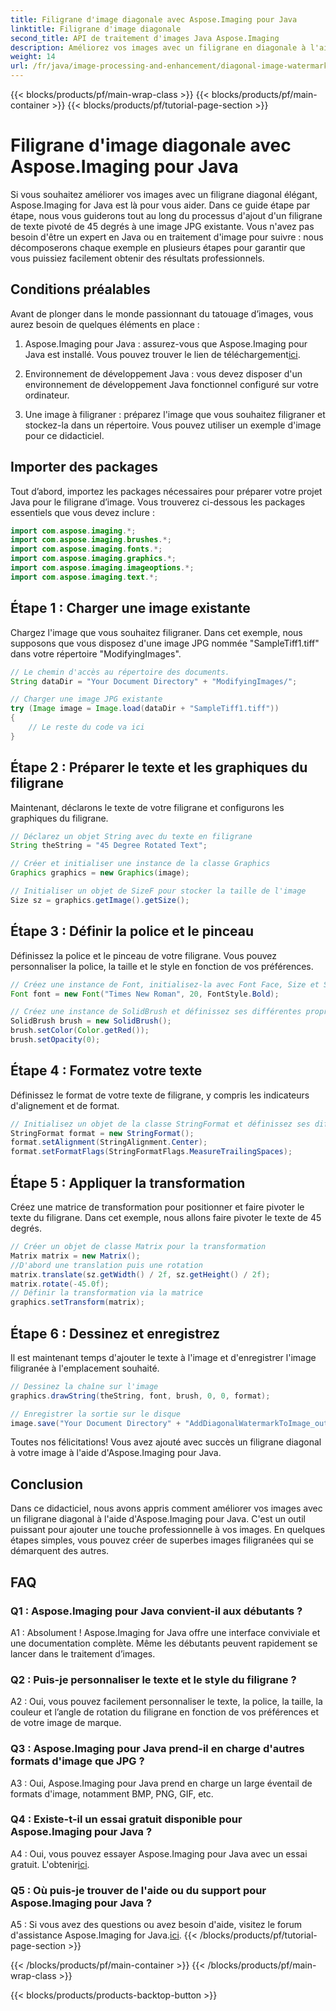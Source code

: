 ```yaml
---
title: Filigrane d'image diagonale avec Aspose.Imaging pour Java
linktitle: Filigrane d'image diagonale
second_title: API de traitement d'images Java Aspose.Imaging
description: Améliorez vos images avec un filigrane en diagonale à l'aide d'Aspose.Imaging pour Java. Suivez ce guide étape par étape et créez sans effort de superbes images filigranées.
weight: 14
url: /fr/java/image-processing-and-enhancement/diagonal-image-watermarking/
---
```


{{< blocks/products/pf/main-wrap-class >}}
{{< blocks/products/pf/main-container >}}
{{< blocks/products/pf/tutorial-page-section >}}

# Filigrane d'image diagonale avec Aspose.Imaging pour Java


Si vous souhaitez améliorer vos images avec un filigrane diagonal élégant, Aspose.Imaging for Java est là pour vous aider. Dans ce guide étape par étape, nous vous guiderons tout au long du processus d'ajout d'un filigrane de texte pivoté de 45 degrés à une image JPG existante. Vous n'avez pas besoin d'être un expert en Java ou en traitement d'image pour suivre : nous décomposerons chaque exemple en plusieurs étapes pour garantir que vous puissiez facilement obtenir des résultats professionnels.

## Conditions préalables

Avant de plonger dans le monde passionnant du tatouage d’images, vous aurez besoin de quelques éléments en place :

1.  Aspose.Imaging pour Java : assurez-vous que Aspose.Imaging pour Java est installé. Vous pouvez trouver le lien de téléchargement[ici](https://releases.aspose.com/imaging/java/).

2. Environnement de développement Java : vous devez disposer d'un environnement de développement Java fonctionnel configuré sur votre ordinateur.

3. Une image à filigraner : préparez l'image que vous souhaitez filigraner et stockez-la dans un répertoire. Vous pouvez utiliser un exemple d'image pour ce didacticiel.

## Importer des packages

Tout d’abord, importez les packages nécessaires pour préparer votre projet Java pour le filigrane d’image. Vous trouverez ci-dessous les packages essentiels que vous devez inclure :

```java
import com.aspose.imaging.*;
import com.aspose.imaging.brushes.*;
import com.aspose.imaging.fonts.*;
import com.aspose.imaging.graphics.*;
import com.aspose.imaging.imageoptions.*;
import com.aspose.imaging.text.*;
```

## Étape 1 : Charger une image existante

Chargez l'image que vous souhaitez filigraner. Dans cet exemple, nous supposons que vous disposez d'une image JPG nommée "SampleTiff1.tiff" dans votre répertoire "ModifyingImages".

```java
// Le chemin d'accès au répertoire des documents.
String dataDir = "Your Document Directory" + "ModifyingImages/";

// Charger une image JPG existante
try (Image image = Image.load(dataDir + "SampleTiff1.tiff"))
{
    // Le reste du code va ici
}
```

## Étape 2 : Préparer le texte et les graphiques du filigrane

Maintenant, déclarons le texte de votre filigrane et configurons les graphiques du filigrane.

```java
// Déclarez un objet String avec du texte en filigrane
String theString = "45 Degree Rotated Text";

// Créer et initialiser une instance de la classe Graphics
Graphics graphics = new Graphics(image);

// Initialiser un objet de SizeF pour stocker la taille de l'image
Size sz = graphics.getImage().getSize();
```

## Étape 3 : Définir la police et le pinceau

Définissez la police et le pinceau de votre filigrane. Vous pouvez personnaliser la police, la taille et le style en fonction de vos préférences.

```java
// Créez une instance de Font, initialisez-la avec Font Face, Size et Style
Font font = new Font("Times New Roman", 20, FontStyle.Bold);

// Créez une instance de SolidBrush et définissez ses différentes propriétés
SolidBrush brush = new SolidBrush();
brush.setColor(Color.getRed());
brush.setOpacity(0);
```

## Étape 4 : Formatez votre texte

Définissez le format de votre texte de filigrane, y compris les indicateurs d'alignement et de format.

```java
// Initialisez un objet de la classe StringFormat et définissez ses différentes propriétés
StringFormat format = new StringFormat();
format.setAlignment(StringAlignment.Center);
format.setFormatFlags(StringFormatFlags.MeasureTrailingSpaces);
```

## Étape 5 : Appliquer la transformation

Créez une matrice de transformation pour positionner et faire pivoter le texte du filigrane. Dans cet exemple, nous allons faire pivoter le texte de 45 degrés.

```java
// Créer un objet de classe Matrix pour la transformation
Matrix matrix = new Matrix();
//D'abord une translation puis une rotation
matrix.translate(sz.getWidth() / 2f, sz.getHeight() / 2f);
matrix.rotate(-45.0f);
// Définir la transformation via la matrice
graphics.setTransform(matrix);
```

## Étape 6 : Dessinez et enregistrez

Il est maintenant temps d'ajouter le texte à l'image et d'enregistrer l'image filigranée à l'emplacement souhaité.

```java
// Dessinez la chaîne sur l'image
graphics.drawString(theString, font, brush, 0, 0, format);

// Enregistrer la sortie sur le disque
image.save("Your Document Directory" + "AddDiagonalWatermarkToImage_out.jpg");
```

Toutes nos félicitations! Vous avez ajouté avec succès un filigrane diagonal à votre image à l'aide d'Aspose.Imaging pour Java.

## Conclusion

Dans ce didacticiel, nous avons appris comment améliorer vos images avec un filigrane diagonal à l'aide d'Aspose.Imaging pour Java. C'est un outil puissant pour ajouter une touche professionnelle à vos images. En quelques étapes simples, vous pouvez créer de superbes images filigranées qui se démarquent des autres.

## FAQ

### Q1 : Aspose.Imaging pour Java convient-il aux débutants ?

A1 : Absolument ! Aspose.Imaging for Java offre une interface conviviale et une documentation complète. Même les débutants peuvent rapidement se lancer dans le traitement d’images.

### Q2 : Puis-je personnaliser le texte et le style du filigrane ?

A2 : Oui, vous pouvez facilement personnaliser le texte, la police, la taille, la couleur et l’angle de rotation du filigrane en fonction de vos préférences et de votre image de marque.

### Q3 : Aspose.Imaging pour Java prend-il en charge d'autres formats d'image que JPG ?

A3 : Oui, Aspose.Imaging pour Java prend en charge un large éventail de formats d'image, notamment BMP, PNG, GIF, etc.

### Q4 : Existe-t-il un essai gratuit disponible pour Aspose.Imaging pour Java ?

 A4 : Oui, vous pouvez essayer Aspose.Imaging pour Java avec un essai gratuit. L'obtenir[ici](https://releases.aspose.com/).

### Q5 : Où puis-je trouver de l'aide ou du support pour Aspose.Imaging pour Java ?

 A5 : Si vous avez des questions ou avez besoin d'aide, visitez le forum d'assistance Aspose.Imaging for Java.[ici](https://forum.aspose.com/).
{{< /blocks/products/pf/tutorial-page-section >}}

{{< /blocks/products/pf/main-container >}}
{{< /blocks/products/pf/main-wrap-class >}}

{{< blocks/products/products-backtop-button >}}

